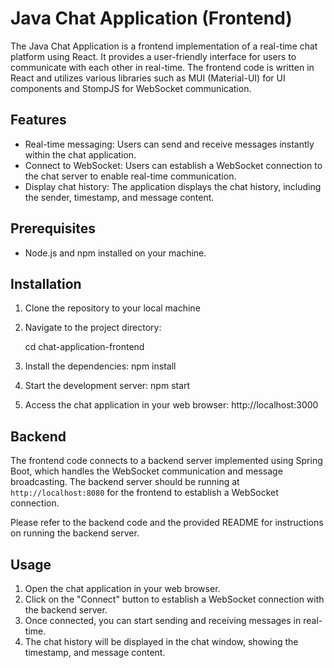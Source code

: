 # Java Chat Application (Frontend)

The Java Chat Application is a frontend implementation of a real-time chat platform using React. It provides a user-friendly interface for users to communicate with each other in real-time. The frontend code is written in React and utilizes various libraries such as MUI (Material-UI) for UI components and StompJS for WebSocket communication.

## Features

- Real-time messaging: Users can send and receive messages instantly within the chat application.
- Connect to WebSocket: Users can establish a WebSocket connection to the chat server to enable real-time communication.
- Display chat history: The application displays the chat history, including the sender, timestamp, and message content.

## Prerequisites

- Node.js and npm installed on your machine.

## Installation

1. Clone the repository to your local machine
   
2. Navigate to the project directory:

   cd chat-application-frontend
 
3. Install the dependencies:
   npm install
  
4. Start the development server:
   npm start

5. Access the chat application in your web browser:
   http://localhost:3000


## Backend

The frontend code connects to a backend server implemented using Spring Boot, which handles the WebSocket communication and message broadcasting. The backend server should be running at `http://localhost:8080` for the frontend to establish a WebSocket connection.

Please refer to the backend code and the provided README for instructions on running the backend server.

## Usage

1. Open the chat application in your web browser.
2. Click on the "Connect" button to establish a WebSocket connection with the backend server.
3. Once connected, you can start sending and receiving messages in real-time.
4. The chat history will be displayed in the chat window, showing the timestamp, and message content.





